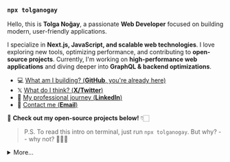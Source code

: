 ### `npx tolganogay`

Hello, this is **Tolga Noğay**, a passionate **Web Developer** focused on building modern, user-friendly applications.  

I specialize in **Next.js, JavaScript, and scalable web technologies**. I love exploring new tools, optimizing performance, and contributing to **open-source projects**. Currently, I'm working on **high-performance web applications** and diving deeper into **GraphQL & backend optimizations**.  

- 💻 [What am I building? (**GitHub**, you're already here)](https://github.com/tolganogay)  
- 𝕏  [What do I think? (**X/Twitter**)](https://x.com/tolganogayy)  
- 🏹 [My professional journey (**LinkedIn**)](https://linkedin.com/in/tolganogay)  
- 📧 [Contact me (**Email**)](mailto:tolganogay@gmail.com)  

🚀 **Check out my open-source projects below!** 👇🏻  

> P.S. To read this intro on terminal, just run `npx tolganogay`. But why? -- why not? 🤷🏻‍♂️  

<details>
  <summary>More...</summary>
  <img src="https://github-readme-stats.vercel.app/api?username=tolganogay&show_icons=true&count_private=true&theme=dark" />
</details>
